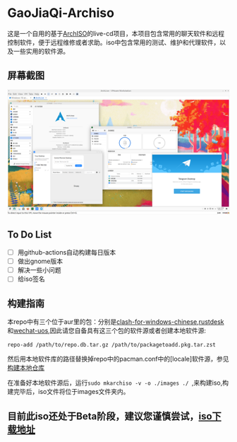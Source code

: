 # GaoJiaQi-Archiso
这是一个自用的基于[ArchISO](https://gitlab.archlinux.org/archlinux/archiso)的live-cd项目，本项目包含常用的聊天软件和远程控制软件，便于远程维修或者求助。iso中包含常用的测试、维护和代理软件，以及一些实用的软件源。

## 屏幕截图
![1](pics/1.png)
## To Do List
- [ ] 用github-actions自动构建每日版本
- [ ] 做出gnome版本
- [ ] 解决一些小问题
- [ ] 给iso签名

## 构建指南

本repo中有三个位于aur里的包：分别是[clash-for-windows-chinese](https://aur.archlinux.org/packages/clash-for-windows-chinese),[rustdesk](https://aur.archlinux.org/packages/rustdesk)和[wechat-uos](https://aur.archlinux.org/packages/wechat-uos),因此请您自备具有这三个包的软件源或者创建本地软件源:
```[shell]
repo-add /path/to/repo.db.tar.gz /path/to/packagetoadd.pkg.tar.zst
```
然后用本地软件库的路径替换掉repo中的pacman.conf中的[locale]软件源，参见[构建本地仓库](https://wiki.archlinux.org/title/Pacman_(%E7%AE%80%E4%BD%93%E4%B8%AD%E6%96%87)/Tips_and_tricks_(%E7%AE%80%E4%BD%93%E4%B8%AD%E6%96%87)#%E8%87%AA%E5%BB%BA%E6%9C%AC%E5%9C%B0%E4%BB%93%E5%BA%93)

在准备好本地软件源后，运行```sudo mkarchiso -v -o ./images ./ ```,来构建iso,构建完毕后，iso文件将位于images文件夹内。

## 目前此iso还处于Beta阶段，建议您谨慎尝试，[iso下载地址](https://disk.aac6fef.top/s/mxIR)
